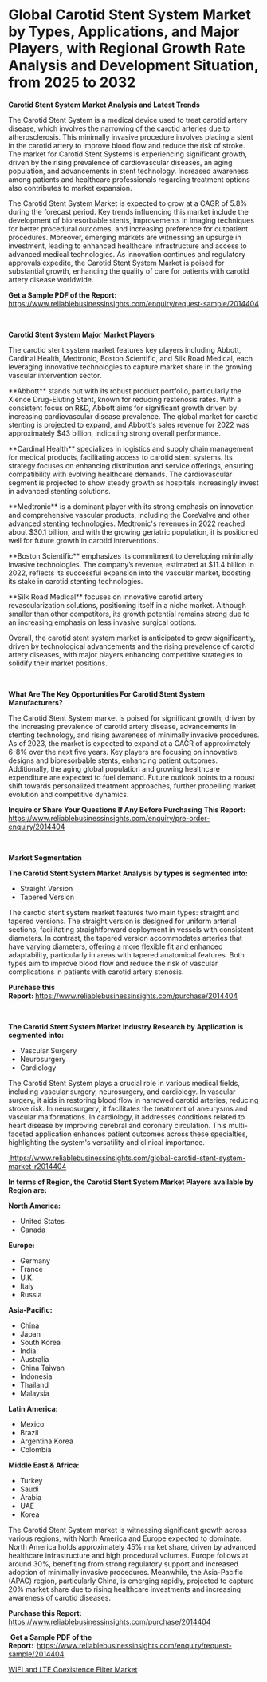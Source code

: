 <p><h1>Global Carotid Stent System Market by Types, Applications, and Major Players, with Regional Growth Rate Analysis and Development Situation, from 2025 to 2032</h1></p><p><strong>Carotid Stent System Market Analysis and Latest Trends</strong></p>
<p><p>The Carotid Stent System is a medical device used to treat carotid artery disease, which involves the narrowing of the carotid arteries due to atherosclerosis. This minimally invasive procedure involves placing a stent in the carotid artery to improve blood flow and reduce the risk of stroke. The market for Carotid Stent Systems is experiencing significant growth, driven by the rising prevalence of cardiovascular diseases, an aging population, and advancements in stent technology. Increased awareness among patients and healthcare professionals regarding treatment options also contributes to market expansion.</p><p>The Carotid Stent System Market is expected to grow at a CAGR of 5.8% during the forecast period. Key trends influencing this market include the development of bioresorbable stents, improvements in imaging techniques for better procedural outcomes, and increasing preference for outpatient procedures. Moreover, emerging markets are witnessing an upsurge in investment, leading to enhanced healthcare infrastructure and access to advanced medical technologies. As innovation continues and regulatory approvals expedite, the Carotid Stent System Market is poised for substantial growth, enhancing the quality of care for patients with carotid artery disease worldwide.</p></p>
<p><strong>Get a Sample PDF of the Report:&nbsp;</strong> <a href="https://www.reliablebusinessinsights.com/enquiry/request-sample/2014404?utm_campaign=1113&utm_medium=2&utm_source=Github&utm_content=ia&utm_term=17012025&utm_id=carotid-stent-system">https://www.reliablebusinessinsights.com/enquiry/request-sample/2014404</a></p>
<p>&nbsp;</p>
<p><strong>Carotid Stent System Major Market Players</strong></p>
<p><p>The carotid stent system market features key players including Abbott, Cardinal Health, Medtronic, Boston Scientific, and Silk Road Medical, each leveraging innovative technologies to capture market share in the growing vascular intervention sector.</p><p>**Abbott** stands out with its robust product portfolio, particularly the Xience Drug-Eluting Stent, known for reducing restenosis rates. With a consistent focus on R&D, Abbott aims for significant growth driven by increasing cardiovascular disease prevalence. The global market for carotid stenting is projected to expand, and Abbott's sales revenue for 2022 was approximately $43 billion, indicating strong overall performance.</p><p>**Cardinal Health** specializes in logistics and supply chain management for medical products, facilitating access to carotid stent systems. Its strategy focuses on enhancing distribution and service offerings, ensuring compatibility with evolving healthcare demands. The cardiovascular segment is projected to show steady growth as hospitals increasingly invest in advanced stenting solutions.</p><p>**Medtronic** is a dominant player with its strong emphasis on innovation and comprehensive vascular products, including the CoreValve and other advanced stenting technologies. Medtronic's revenues in 2022 reached about $30.1 billion, and with the growing geriatric population, it is positioned well for future growth in carotid interventions.</p><p>**Boston Scientific** emphasizes its commitment to developing minimally invasive technologies. The company’s revenue, estimated at $11.4 billion in 2022, reflects its successful expansion into the vascular market, boosting its stake in carotid stenting technologies.</p><p>**Silk Road Medical** focuses on innovative carotid artery revascularization solutions, positioning itself in a niche market. Although smaller than other competitors, its growth potential remains strong due to an increasing emphasis on less invasive surgical options.</p><p>Overall, the carotid stent system market is anticipated to grow significantly, driven by technological advancements and the rising prevalence of carotid artery diseases, with major players enhancing competitive strategies to solidify their market positions.</p></p>
<p>&nbsp;</p>
<p><strong>What Are The Key Opportunities For Carotid Stent System Manufacturers?</strong></p>
<p><p>The Carotid Stent System market is poised for significant growth, driven by the increasing prevalence of carotid artery disease, advancements in stenting technology, and rising awareness of minimally invasive procedures. As of 2023, the market is expected to expand at a CAGR of approximately 6-8% over the next five years. Key players are focusing on innovative designs and bioresorbable stents, enhancing patient outcomes. Additionally, the aging global population and growing healthcare expenditure are expected to fuel demand. Future outlook points to a robust shift towards personalized treatment approaches, further propelling market evolution and competitive dynamics.</p></p>
<p><strong>Inquire or Share Your Questions If Any Before Purchasing This Report:</strong> <a href="https://www.reliablebusinessinsights.com/enquiry/pre-order-enquiry/2014404?utm_campaign=1113&utm_medium=2&utm_source=Github&utm_content=ia&utm_term=17012025&utm_id=carotid-stent-system">https://www.reliablebusinessinsights.com/enquiry/pre-order-enquiry/2014404</a></p>
<p>&nbsp;</p>
<p><strong>Market Segmentation</strong></p>
<p><strong>The Carotid Stent System Market Analysis by types is segmented into:</strong></p>
<p><ul><li>Straight Version</li><li>Tapered Version</li></ul></p>
<p><p>The carotid stent system market features two main types: straight and tapered versions. The straight version is designed for uniform arterial sections, facilitating straightforward deployment in vessels with consistent diameters. In contrast, the tapered version accommodates arteries that have varying diameters, offering a more flexible fit and enhanced adaptability, particularly in areas with tapered anatomical features. Both types aim to improve blood flow and reduce the risk of vascular complications in patients with carotid artery stenosis.</p></p>
<p><strong>Purchase this Report:&nbsp;</strong><a href="https://www.reliablebusinessinsights.com/purchase/2014404?utm_campaign=1113&utm_medium=2&utm_source=Github&utm_content=ia&utm_term=17012025&utm_id=carotid-stent-system">https://www.reliablebusinessinsights.com/purchase/2014404</a></p>
<p>&nbsp;</p>
<p><strong>The Carotid Stent System Market Industry Research by Application is segmented into:</strong></p>
<p><ul><li>Vascular Surgery</li><li>Neurosurgery</li><li>Cardiology</li></ul></p>
<p><p>The Carotid Stent System plays a crucial role in various medical fields, including vascular surgery, neurosurgery, and cardiology. In vascular surgery, it aids in restoring blood flow in narrowed carotid arteries, reducing stroke risk. In neurosurgery, it facilitates the treatment of aneurysms and vascular malformations. In cardiology, it addresses conditions related to heart disease by improving cerebral and coronary circulation. This multi-faceted application enhances patient outcomes across these specialties, highlighting the system's versatility and clinical importance.</p></p>
<p><a href="https://www.reliablebusinessinsights.com/global-carotid-stent-system-market-r2014404?utm_campaign=1113&utm_medium=2&utm_source=Github&utm_content=ia&utm_term=17012025&utm_id=carotid-stent-system">&nbsp;https://www.reliablebusinessinsights.com/global-carotid-stent-system-market-r2014404</a></p>
<p><strong>In terms of Region, the Carotid Stent System Market Players available by Region are:</strong></p>
<p>
    <p> <strong> North America: </strong>
        <ul>
            <li>United States</li>
            <li>Canada</li>
        </ul>
        </p> 
    <p> <strong> Europe: </strong>
        <ul>
            <li>Germany</li>
            <li>France</li>
            <li>U.K.</li>
            <li>Italy</li>
            <li>Russia</li>
        </ul>
        </p> 
    <p> <strong> Asia-Pacific: </strong>
        <ul>
            <li>China</li>
            <li>Japan</li>
            <li>South Korea</li>
            <li>India</li>
            <li>Australia</li>
            <li>China Taiwan</li>
            <li>Indonesia</li>
            <li>Thailand</li>
            <li>Malaysia</li>
        </ul>
        </p> 
    <p> <strong> Latin America: </strong>
        <ul>
            <li>Mexico</li>
            <li>Brazil</li>
            <li>Argentina Korea</li>
            <li>Colombia</li>
        </ul>
        </p> 
    <p> <strong> Middle East & Africa: </strong>
        <ul>
            <li>Turkey</li>
            <li>Saudi</li>
            <li>Arabia</li>
            <li>UAE</li>
            <li>Korea</li>
        </ul>
    </p>
    </p>
<p><p>The Carotid Stent System market is witnessing significant growth across various regions, with North America and Europe expected to dominate. North America holds approximately 45% market share, driven by advanced healthcare infrastructure and high procedural volumes. Europe follows at around 30%, benefiting from strong regulatory support and increased adoption of minimally invasive procedures. Meanwhile, the Asia-Pacific (APAC) region, particularly China, is emerging rapidly, projected to capture 20% market share due to rising healthcare investments and increasing awareness of carotid diseases.</p></p>
<p><strong>Purchase this Report: </strong><a href="https://www.reliablebusinessinsights.com/purchase/2014404?utm_campaign=1113&utm_medium=2&utm_source=Github&utm_content=ia&utm_term=17012025&utm_id=carotid-stent-system">https://www.reliablebusinessinsights.com/purchase/2014404</a></p>
<p>&nbsp;<strong>Get a Sample PDF of the Report:&nbsp;&nbsp;</strong><a href="https://www.reliablebusinessinsights.com/enquiry/request-sample/2014404?utm_campaign=1113&utm_medium=2&utm_source=Github&utm_content=ia&utm_term=17012025&utm_id=carotid-stent-system">https://www.reliablebusinessinsights.com/enquiry/request-sample/2014404</a></p>
<p><strong></strong></p>
<p><p><a href="https://github.com/lisaeichler20775/Market-Research-Report-List-1/blob/main/wifi-and-lte-coexistence-filter-market.md?utm_campaign=1113&utm_medium=2&utm_source=Github&utm_content=ia&utm_term=17012025&utm_id=carotid-stent-system">WIFI and LTE Coexistence Filter Market</a></p></p>